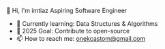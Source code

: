 👋 Hi, I'm imtiaz
  Aspiring Software Engineer  
- 🔭 Currently learning: Data Structures & Algorithms  
- 🌱 2025 Goal: Contribute to open-source  
- 📫 How to reach me: onekcastom@gmail.com
